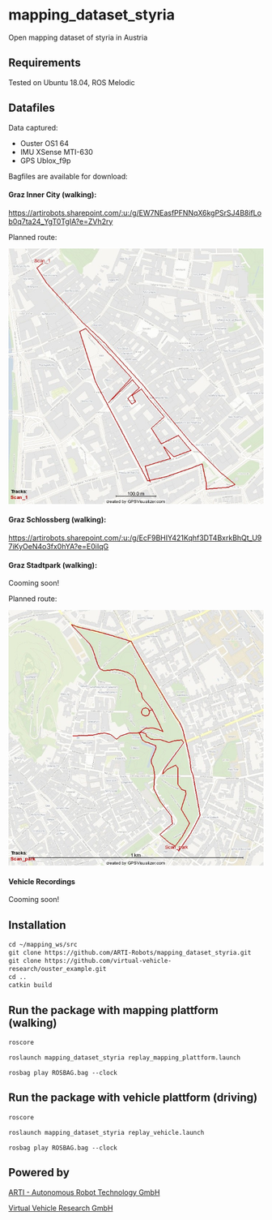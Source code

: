 # mapping_dataset_styria
Open mapping dataset of styria in Austria



## Requirements

Tested on Ubuntu 18.04, ROS Melodic


## Datafiles

Data captured:
- Ouster OS1 64
- IMU XSense MTI-630
- GPS Ublox_f9p

Bagfiles are available for download: 

#### Graz Inner City (walking):

https://artirobots.sharepoint.com/:u:/g/EW7NEasfPFNNqX6kgPSrSJ4B8ifLob0q7ta24_YgT0TgIA?e=ZVh2ry

Planned route: 

![Planned Route Inner City](https://github.com/ARTI-Robots/mapping_dataset_styria/blob/main/docs/gpx_design_inner_city.jpg?raw=true "Planned Route Inner City")

#### Graz Schlossberg (walking):

https://artirobots.sharepoint.com/:u:/g/EcF9BHIY421Kqhf3DT4BxrkBhQt_U97iKyOeN4o3fx0hYA?e=E0iIqG

#### Graz Stadtpark (walking):

Cooming soon!

Planned route: 

![Planned Route Stadtpark](https://github.com/ARTI-Robots/mapping_dataset_styria/blob/main/docs/gpx_design_park.jpg?raw=true "Planned Route Stadtpark")

#### Vehicle Recordings

Cooming soon!


## Installation

```
cd ~/mapping_ws/src
git clone https://github.com/ARTI-Robots/mapping_dataset_styria.git
git clone https://github.com/virtual-vehicle-research/ouster_example.git
cd ..
catkin build
```



## Run the package with mapping plattform (walking)

```
roscore
```

```
roslaunch mapping_dataset_styria replay_mapping_plattform.launch
```

```
rosbag play ROSBAG.bag --clock
```

## Run the package with vehicle plattform (driving)

```
roscore
```

```
roslaunch mapping_dataset_styria replay_vehicle.launch 
```

```
rosbag play ROSBAG.bag --clock
```

## Powered by

[ARTI - Autonomous Robot Technology GmbH](http://arti-robots.com)

[Virtual Vehicle Research GmbH](https://www.v2c2.at/)


